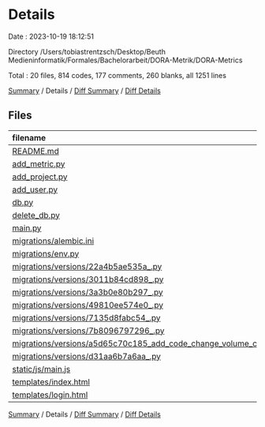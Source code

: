 # Details

Date : 2023-10-19 18:12:51

Directory /Users/tobiastrentzsch/Desktop/Beuth Medieninformatik/Formales/Bachelorarbeit/DORA-Metrik/DORA-Metrics

Total : 20 files,  814 codes, 177 comments, 260 blanks, all 1251 lines

[Summary](results.md) / Details / [Diff Summary](diff.md) / [Diff Details](diff-details.md)

## Files
| filename | language | code | comment | blank | total |
| :--- | :--- | ---: | ---: | ---: | ---: |
| [README.md](/README.md) | Markdown | 14 | 0 | 11 | 25 |
| [add_metric.py](/add_metric.py) | Python | 38 | 2 | 9 | 49 |
| [add_project.py](/add_project.py) | Python | 16 | 0 | 5 | 21 |
| [add_user.py](/add_user.py) | Python | 16 | 0 | 5 | 21 |
| [db.py](/db.py) | Python | 2 | 0 | 2 | 4 |
| [delete_db.py](/delete_db.py) | Python | 30 | 0 | 7 | 37 |
| [main.py](/main.py) | Python | 141 | 16 | 54 | 211 |
| [migrations/alembic.ini](/migrations/alembic.ini) | Ini | 38 | 0 | 13 | 51 |
| [migrations/env.py](/migrations/env.py) | Python | 54 | 34 | 26 | 114 |
| [migrations/versions/22a4b5ae535a_.py](/migrations/versions/22a4b5ae535a_.py) | Python | 14 | 12 | 9 | 35 |
| [migrations/versions/3011b84cd898_.py](/migrations/versions/3011b84cd898_.py) | Python | 24 | 12 | 7 | 43 |
| [migrations/versions/3a3b0e80b297_.py](/migrations/versions/3a3b0e80b297_.py) | Python | 14 | 12 | 9 | 35 |
| [migrations/versions/49810ee574e0_.py](/migrations/versions/49810ee574e0_.py) | Python | 20 | 12 | 7 | 39 |
| [migrations/versions/7135d8fabc54_.py](/migrations/versions/7135d8fabc54_.py) | Python | 16 | 12 | 7 | 35 |
| [migrations/versions/7b8096797296_.py](/migrations/versions/7b8096797296_.py) | Python | 16 | 12 | 9 | 37 |
| [migrations/versions/a5d65c70c185_add_code_change_volume_column.py](/migrations/versions/a5d65c70c185_add_code_change_volume_column.py) | Python | 12 | 12 | 9 | 33 |
| [migrations/versions/d31aa6b7a6aa_.py](/migrations/versions/d31aa6b7a6aa_.py) | Python | 32 | 12 | 9 | 53 |
| [static/js/main.js](/static/js/main.js) | JavaScript | 118 | 13 | 26 | 157 |
| [templates/index.html](/templates/index.html) | HTML | 157 | 15 | 30 | 202 |
| [templates/login.html](/templates/login.html) | HTML | 42 | 1 | 6 | 49 |

[Summary](results.md) / Details / [Diff Summary](diff.md) / [Diff Details](diff-details.md)